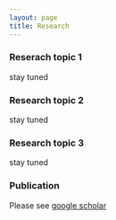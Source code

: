 ```yaml
---
layout: page
title: Research 
---
```


### Reserach topic 1
stay tuned

### Research topic 2
stay tuned

### Research topic 3 
stay tuned

### Publication ###
Please see [google scholar](https://scholar.google.com/citations?user=2cd0NZoAAAAJ&hl=en)

